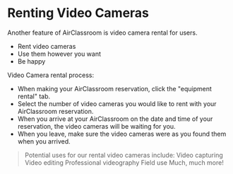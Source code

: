 # Renting Video Cameras

Another feature of AirClassroom is video camera rental for users.

  - Rent video cameras
  - Use them however you want
  - Be happy

Video Camera rental process:
  - When making your AirClassroom reservation, click the "equipment rental" tab.
  - Select the number of video cameras you would like to rent with your AirClassroom reservation.
  - When you arrive at your AirClassroom on the date and time of your reservation, the video cameras will be waiting for you.
  - When you leave, make sure the video cameras were as you found them when you arrived.


> Potential uses for our rental video cameras include:
> Video capturing
> Video editing
> Professional videography
> Field use
> Much, much more!